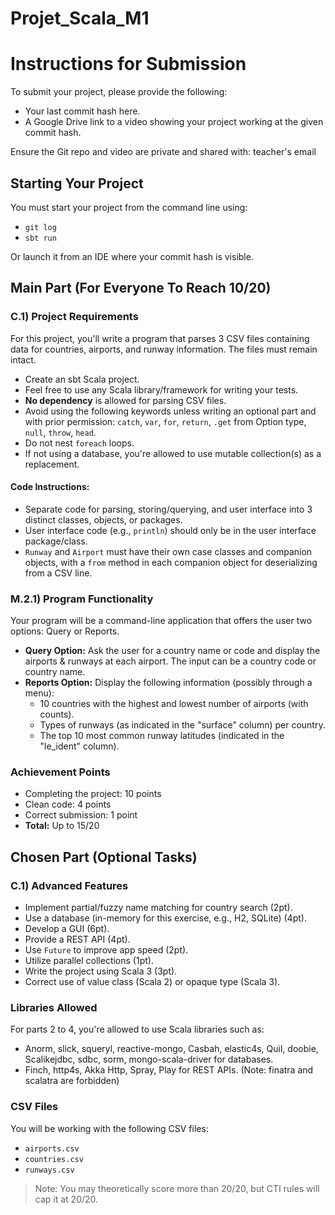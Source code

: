 # Projet_Scala_M1

# Instructions for Submission

To submit your project, please provide the following:

- Your last commit hash here.
- A Google Drive link to a video showing your project working at the given commit hash.

Ensure the Git repo and video are private and shared with: teacher's email

## Starting Your Project

You must start your project from the command line using:
- `git log`
- `sbt run`

Or launch it from an IDE where your commit hash is visible.

## Main Part (For Everyone To Reach 10/20)

### C.1) Project Requirements

For this project, you'll write a program that parses 3 CSV files containing data for countries, airports, and runway information. The files must remain intact.

- Create an sbt Scala project.
- Feel free to use any Scala library/framework for writing your tests.
- **No dependency** is allowed for parsing CSV files.
- Avoid using the following keywords unless writing an optional part and with prior permission: `catch`, `var`, `for`, `return`, `.get` from Option type, `null`, `throw`, `head`.
- Do not nest `foreach` loops.
- If not using a database, you're allowed to use mutable collection(s) as a replacement.

#### Code Instructions:

- Separate code for parsing, storing/querying, and user interface into 3 distinct classes, objects, or packages.
- User interface code (e.g., `println`) should only be in the user interface package/class.
- `Runway` and `Airport` must have their own case classes and companion objects, with a `from` method in each companion object for deserializing from a CSV line.

### M.2.1) Program Functionality

Your program will be a command-line application that offers the user two options: Query or Reports.

- **Query Option:** Ask the user for a country name or code and display the airports & runways at each airport. The input can be a country code or country name.
- **Reports Option:** Display the following information (possibly through a menu):
  - 10 countries with the highest and lowest number of airports (with counts).
  - Types of runways (as indicated in the "surface" column) per country.
  - The top 10 most common runway latitudes (indicated in the "le_ident" column).

### Achievement Points

- Completing the project: 10 points
- Clean code: 4 points
- Correct submission: 1 point
- **Total:** Up to 15/20

## Chosen Part (Optional Tasks)

### C.1) Advanced Features

- Implement partial/fuzzy name matching for country search (2pt).
- Use a database (in-memory for this exercise, e.g., H2, SQLite) (4pt).
- Develop a GUI (6pt).
- Provide a REST API (4pt).
- Use `Future` to improve app speed (2pt).
- Utilize parallel collections (1pt).
- Write the project using Scala 3 (3pt).
- Correct use of value class (Scala 2) or opaque type (Scala 3).

### Libraries Allowed

For parts 2 to 4, you're allowed to use Scala libraries such as:
- Anorm, slick, squeryl, reactive-mongo, Casbah, elastic4s, Quil, doobie, Scalikejdbc, sdbc, sorm, mongo-scala-driver for databases.
- Finch, http4s, Akka Http, Spray, Play for REST APIs. (Note: finatra and scalatra are forbidden)

### CSV Files

You will be working with the following CSV files:
- `airports.csv`
- `countries.csv`
- `runways.csv`

>Note: You may theoretically score more than 20/20, but CTI rules will cap it at 20/20.
